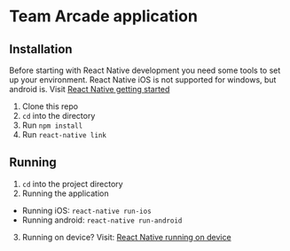 # Team Arcade application

## Installation

Before starting with React Native development you need some tools to set up your environment. React Native iOS is not supported for windows, but android is. Visit [React Native getting started](https://facebook.github.io/react-native/docs/getting-started.html)

1. Clone this repo
2. ```cd``` into the directory
3. Run ```npm install```
4. Run ```react-native link```

## Running

1. ```cd``` into the project directory
2. Running the application
  *	Running iOS: ```react-native run-ios```
  * Running android: ```react-native run-android```
3. Running on device? Visit: [React Native running on device](https://facebook.github.io/react-native/docs/running-on-device.html)
